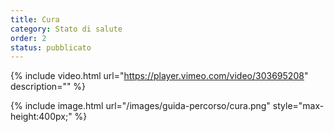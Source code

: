 ```yaml
---
title: Cura
category: Stato di salute
order: 2
status: pubblicato
---
```



{% include video.html url="https://player.vimeo.com/video/303695208" description="" %}


{% include image.html url="/images/guida-percorso/cura.png" style="max-height:400px;" %}  


